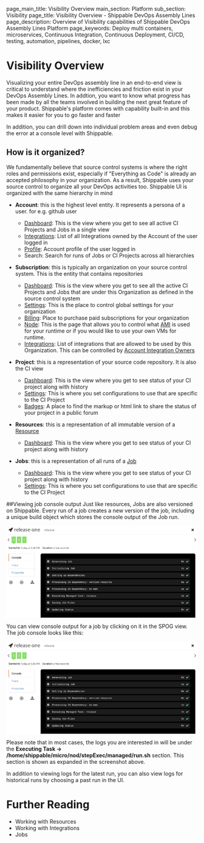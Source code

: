 page_main_title: Visibility Overview
main_section: Platform
sub_section: Visibility
page_title: Visibility Overview - Shippable DevOps Assembly Lines
page_description: Overview of Visibility capabilities of Shippable DevOps Assembly Lines Platform
page_keywords: Deploy multi containers, microservices, Continuous Integration, Continuous Deployment, CI/CD, testing, automation, pipelines, docker, lxc

# Visibility Overview
Visualizing your entire DevOps assembly line in an end-to-end view is critical to understand where the inefficiencies and friction exist in your DevOps Assembly Lines. In addtion, you want to know what progress has been made by all the teams involved in building the next great feature of your product. Shippable's platform comes with capability built-in and this makes it easier for you to go faster and faster

In addition, you can drill down into individual problem areas and even debug the error at a console level with Shippable.

## How is it organized?
We fundamentally believe that source control systems is where the right roles and permissions exist, especially if "Everything as Code" is already an accepted philosophy in your organization. As a result, Shippable uses your source control to organize all your DevOps activities too. Shippable UI is organized with the same hierarchy in mind

* **Account**: this is the highest level entity. It represents a persona of a user. for e.g. github user
	* [Dashboard](/platform/visibility/account/default-view): This is the view where you get to see all active CI Projects and Jobs in a single view
	* [Integrations](/platform/visibility/account/integrations): List of all Integrations owned by the Account of the user logged in
	* [Profile](/platform/visibility/account/profile): Account profile of the user logged in
	* Search: Search for runs of Jobs or CI Projects across all hierarchies

* **Subscription**: this is typically an organization on your source control system. This is the entity that contains repositories
	* [Dashboard](/platform/visibility/subscription/dashboard): This is the view where you get to see all the active CI Projects and Jobs that are under this Organization as defined in the source control system
	* [Settings](/platform/visibility/subscription/settings): This is the place to control global settings for your organization
	* [Billing](/platform/visibility/subscription/billing): Place to purchase paid subscriptions for your organization
	* [Node](/platform/visibility/subscription/nodes): This is the page that allows you to control what [AMI](/platform/tutorials/runtime/ami-overview) is used for your runtime or if you would like to use your own VMs for runtime.
	* [Integrations](/platform/visibility/subscription/integrations): List of integrations that are allowed to be used by this Organization. This can be controlled by [Account Integration Owners](/platform/visibility/account/integrations)

* **Project**: this is a representation of your source code repository. It is also the CI view
	* [Dashboard](/platform/visibility/project/dashboard): This is the view where you get to see status of your CI project along with history 
	* [Settings](/platform/visibility/project/settings): This is where you set configurations to use that are specific to the CI Project
	* [Badges](/platform/visibility/project/badges): A place to find the markup or html link to share the status of your project in a public forum

* **Resources**: this is a representation of all immutable version of a [Resource](/platform/workflow/resource/overview)
	* [Dashboard](/platform/visibility/resource/dashboard): This is the view where you get to see status of your CI project along with history 

* **Jobs**: this is a representation of all runs of a [Job](/platform/workflow/job/overview)
	* [Dashboard](/platform/visibility/job/dashboard): This is the view where you get to see status of your CI project along with history
	* [Settings](/platform/visibility/job/settings): This is where you set configurations to use that are specific to the CI Project



##Viewing job console output
Just like resources, Jobs are also versioned on Shippable. Every run of a job creates a new version of the job, including a unique build object which stores the console output of the Job run.

<img src="../../images/platform/jobs/jobModal.png" alt="Console output and trace, properties, run, and pause buttons for a job" style="vertical-align: middle;display: block;margin-left: auto;margin-right: auto;"/>

You can view console output for a job by clicking on it in the SPOG view. The job console looks like this:

<img src="../../images/platform/jobs/jobModal.png" alt="Console output and trace, properties, run, and pause buttons for a job" style="vertical-align: middle;display: block;margin-left: auto;margin-right: auto;"/>

Please note that in most cases, the logs you are interested in will be under the **Executing Task -> /home/shippable/micro/nod/stepExec/managed/run.sh** section. This section is shown as expanded in the screenshot above.

In addition to viewing logs for the latest run, you can also view logs for historical runs by choosing a past run in the UI.



# Further Reading
* Working with Resources
* Working with Integrations
* Jobs